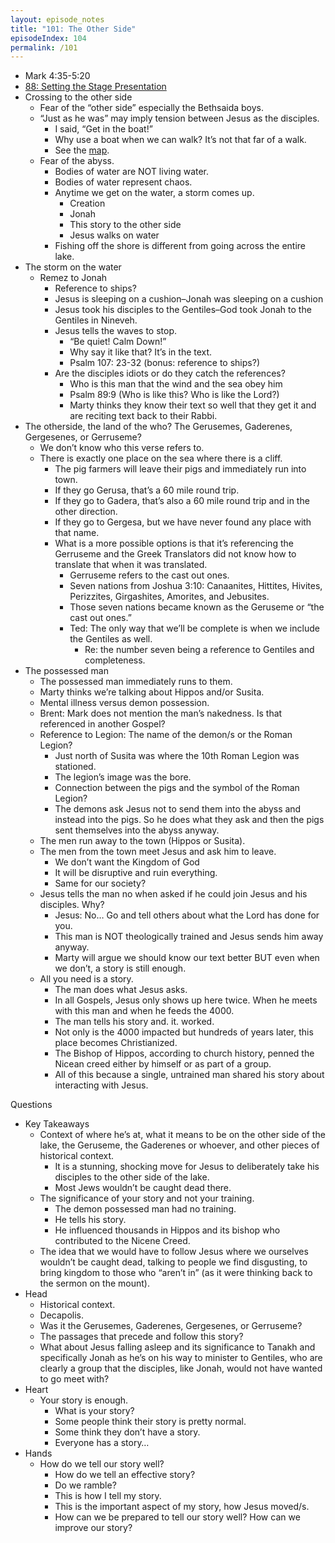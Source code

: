```yaml
---
layout: episode_notes
title: "101: The Other Side"
episodeIndex: 104
permalink: /101
---
```


- Mark 4:35-5:20
- [88: Setting the Stage Presentation](https://bemadiscipleship.s3.us-east-2.amazonaws.com/BEMA+088+Setting+the+Stage.pdf)
- Crossing to the other side
  - Fear of the “other side” especially the Bethsaida boys.
  - “Just as he was” may imply tension between Jesus as the disciples.
    - I said, “Get in the boat!”
    - Why use a boat when we can walk? It’s not that far of a walk.
    - See the [map](https://bemadiscipleship.s3.us-east-2.amazonaws.com/BEMA+088+Setting+the+Stage.pdf).
  - Fear of the abyss.
    - Bodies of water are NOT living water.
    - Bodies of water represent chaos.
    - Anytime we get on the water, a storm comes up.
      - Creation
      - Jonah
      - This story to the other side
      - Jesus walks on water
    - Fishing off the shore is different from going across the entire lake.
- The storm on the water
  - Remez to Jonah
    - Reference to ships?
    - Jesus is sleeping on a cushion–Jonah was sleeping on a cushion
    - Jesus took his disciples to the Gentiles–God took Jonah to the Gentiles in Nineveh.
    - Jesus tells the waves to stop. 
      - “Be quiet! Calm Down!” 
      - Why say it like that? It’s in the text.
      - Psalm 107: 23-32 (bonus: reference to ships?)
    - Are the disciples idiots or do they catch the references?
      - Who is this man that the wind and the sea obey him
      - Psalm 89:9 (Who is like this? Who is like the Lord?)
      - Marty thinks they know their text so well that they get it and are reciting text back to their Rabbi.
- The otherside, the land of the who? The Gerusemes, Gaderenes, Gergesenes, or Gerruseme?
  - We don’t know who this verse refers to.
  - There is exactly one place on the sea where there is a cliff.
    - The pig farmers will leave their pigs and immediately run into town.
    - If they go Gerusa, that’s a 60 mile round trip.
    - If they go to Gadera, that’s also a 60 mile round trip and in the other direction. 
    - If they go to Gergesa, but we have never found any place with that name.
    - What is a more possible options is that it’s referencing the Gerruseme and the Greek Translators did not know how to translate that when it was translated.
      - Gerruseme refers to the cast out ones.
      - Seven nations from Joshua 3:10: Canaanites, Hittites, Hivites, Perizzites, Girgashites, Amorites, and Jebusites.
      - Those seven nations became known as the Geruseme or “the cast out ones.”
      - Ted: The only way that we’ll be complete is when we include the Gentiles as well.
        - Re: the number seven being a reference to Gentiles and completeness.
- The possessed man
  - The possessed man immediately runs to them.
  - Marty thinks we’re talking about Hippos and/or Susita.
  - Mental illness versus demon possession.
  - Brent: Mark does not mention the man’s nakedness. Is that referenced in another Gospel?
  - Reference to Legion: The name of the demon/s or the Roman Legion?
    - Just north of Susita was where the 10th Roman Legion was stationed.
    - The legion’s image was the bore.
    - Connection between the pigs and the symbol of the Roman Legion?
    - The demons ask Jesus not to send them into the abyss and instead into the pigs. So he does what they ask and then the pigs sent themselves into the abyss anyway.
  - The men run away to the town (Hippos or Susita).
  - The men from the town meet Jesus and ask him to leave.
    - We don’t want the Kingdom of God
    - It will be disruptive and ruin everything.
    - Same for our society?
  - Jesus tells the man no when asked if he could join Jesus and his disciples. Why?
    - Jesus: No… Go and tell others about what the Lord has done for you.
    - This man is NOT theologically trained and Jesus sends him away anyway.
    - Marty will argue we should know our text better BUT even when we don’t, a story is still enough.
  - All you need is a story. 
    - The man does what Jesus asks.
    - In all Gospels, Jesus only shows up here twice. When he meets with this man and when he feeds the 4000.
    - The man tells his story and. it. worked.
    - Not only is the 4000 impacted but hundreds of years later, this place becomes Christianized.
    - The Bishop of Hippos, according to church history, penned the Nicean creed either by himself or as part of a group.
    - All of this because a single, untrained man shared his story about interacting with Jesus.

Questions



- Key Takeaways
  - Context of where he’s at, what it means to be on the other side of the lake, the Geruseme, the Gaderenes or whoever, and other pieces of historical context. 
    - It is a stunning, shocking move for Jesus to deliberately take his disciples to the other side of the lake.
    - Most Jews wouldn’t be caught dead there.
  - The significance of your story and not your training.
    - The demon possessed man had no training.
    - He tells his story.
    - He influenced thousands in Hippos and its bishop who contributed to the Nicene Creed.
  - The idea that we would have to follow Jesus where we ourselves wouldn’t be caught dead, talking to people we find disgusting, to bring kingdom to those who “aren’t in” (as it were thinking back to the sermon on the mount).
- Head
  - Historical context.
  - Decapolis.
  - Was it the Gerusemes, Gaderenes, Gergesenes, or Gerruseme?
  - The passages that precede and follow this story?
  - What about Jesus falling asleep and its significance to Tanakh and specifically Jonah as he’s on his way to minister to Gentiles, who are clearly a group that the disciples, like Jonah, would not have wanted to go meet with?
- Heart
  - Your story is enough. 
    - What is your story? 
    - Some people think their story is pretty normal. 
    - Some think they don’t have a story. 
    - Everyone has a story…
- Hands
  - How do we tell our story well? 
    - How do we tell an effective story? 
    - Do we ramble? 
    - This is how I tell my story. 
    - This is the important aspect of my story, how Jesus moved/s. 
    - How can we be prepared to tell our story well? How can we improve our story?
